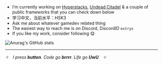 - I’m currently working on [Hyperstacks](https://hyperstacksgame.com), [Undead Citadel](https://undeadcitadel.com) & a couple of public frameworks that you can check down below
- 学习中文，当前水平：HSK3
- Ask me about whatever gamedev related thing
- The easiest way to reach me is on Discord, DiscordID ```extrys```
- If you like my work, consider following 😋

![Anurag's GitHub stats](https://github-readme-stats.vercel.app/api?username=Extrys&show_icons=true&theme=material-palenight&include_all_commits=true&show=prs_merged_percentage&rank_icon=github&border_radius=30&custom_title=%20Extrys%27%20Fluffy%20Metrics&line_height=24&hide_title=true)


---
*✧　I press **button**. Code go **brrrr**. Life go **UwU**　✧*
